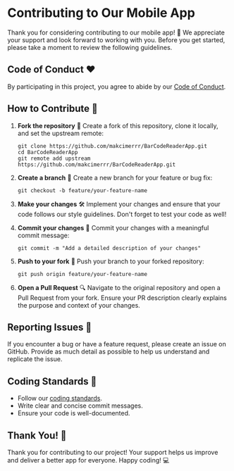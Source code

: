# Contributing to Our Mobile App

Thank you for considering contributing to our mobile app! 🎉 We appreciate your support and look forward to working with
you. Before you get started, please take a moment to review the following guidelines.

## Code of Conduct ❤️

By participating in this project, you agree to abide by our [Code of Conduct](CODE_OF_CONDUCT.md).

## How to Contribute 🤝

1. **Fork the repository** 📂
   Create a fork of this repository, clone it locally, and set the upstream remote:
   ```
   git clone https://github.com/makcimerrr/BarCodeReaderApp.git
   cd BarCodeReaderApp
   git remote add upstream https://github.com/makcimerrr/BarCodeReaderApp.git
   ```

2. **Create a branch** 🌿
   Create a new branch for your feature or bug fix:
   ```
   git checkout -b feature/your-feature-name
   ```

3. **Make your changes** 🛠️
   Implement your changes and ensure that your code follows our style guidelines. Don't forget to test your code as
   well!

4. **Commit your changes** 🔐
   Commit your changes with a meaningful commit message:
   ```
   git commit -m "Add a detailed description of your changes"
   ```

5. **Push to your fork** 🚀
   Push your branch to your forked repository:
   ```
   git push origin feature/your-feature-name
   ```

6. **Open a Pull Request** 🔍
   Navigate to the original repository and open a Pull Request from your fork. Ensure your PR description clearly
   explains the purpose and context of your changes.

## Reporting Issues 🐛

If you encounter a bug or have a feature request, please create an issue on GitHub. Provide as much detail as possible
to help us understand and replicate the issue.

## Coding Standards 🧹

- Follow our [coding standards](CODING_STANDARDS.md).
- Write clear and concise commit messages.
- Ensure your code is well-documented.

## Thank You! 🎊

Thank you for contributing to our project! Your support helps us improve and deliver a better app for everyone. Happy
coding! 💻